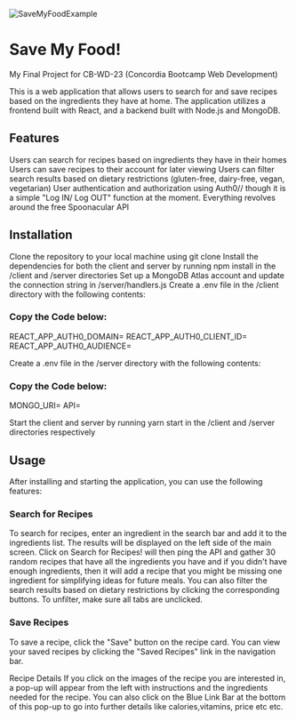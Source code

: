 ![SaveMyFoodExample](https://user-images.githubusercontent.com/117525270/234014605-cc98c350-a996-4327-9830-5cb5f1ed9b72.gif)

<h1>Save My Food!</h1>


My Final Project for CB-WD-23 (Concordia Bootcamp Web Development)

This is a web application that allows users to search for and save recipes based on the ingredients they have at home.
The application utilizes a frontend built with React, and a backend built with Node.js and MongoDB.

<h2>Features</h2>

Users can search for recipes based on ingredients they have in their homes
Users can save recipes to their account for later viewing
Users can filter search results based on dietary restrictions (gluten-free, dairy-free, vegan, vegetarian)
User authentication and authorization using Auth0// though it is a simple "Log IN/ Log OUT" function at the moment.
Everything revolves around the free Spoonacular API

<h2>Installation</h2>

Clone the repository to your local machine using git clone
Install the dependencies for both the client and server by running npm install in the /client and /server directories
Set up a MongoDB Atlas account and update the connection string in /server/handlers.js
Create a .env file in the /client directory with the following contents:

<h3>Copy the Code below:</h3>

REACT_APP_AUTH0_DOMAIN=<your-auth0-domain>
REACT_APP_AUTH0_CLIENT_ID=<your-auth0-client-id>
REACT_APP_AUTH0_AUDIENCE=<your-auth0-audience>

Create a .env file in the /server directory with the following contents:

<h3>Copy the Code below:</h3>

MONGO_URI=<your-mongodb-atlas-uri>
API= <your-spoonacular-api-uri>

Start the client and server by running yarn start in the /client and /server directories respectively

<h2>Usage</h2>
After installing and starting the application, you can use the following features:

<h3>Search for Recipes</h3>

To search for recipes, enter an ingredient in the search bar and add it to the ingredients list.
The results will be displayed on the left side of the main screen.
Click on Search for Recipes! will then ping the API and gather 30 random recipes that have all the ingredients you have and if
you didn't have enough ingredients, then it will add a recipe that you might be missing one ingredient for simplifying ideas for future meals.
You can also filter the search results based on dietary restrictions by clicking the corresponding buttons.
To unfilter, make sure all tabs are unclicked.

<h3>Save Recipes</h3>

To save a recipe, click the "Save" button on the recipe card.
You can view your saved recipes by clicking the "Saved Recipes" link in the navigation bar.

Recipe Details
If you click on the images of the recipe you are interested in, a pop-up will appear from the left with instructions and the ingredients needed
for the recipe. You can also click on the Blue Link Bar at the bottom of this pop-up to go into further details like calories,vitamins, price etc etc.
